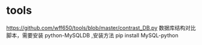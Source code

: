 # tools
https://github.com/wff650/tools/blob/master/contrast_DB.py 数据库结构对比脚本，需要安装 python-MySQLDB ,安装方法 pip install MySQL-python
